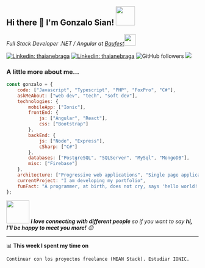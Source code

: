 <h2>Hi there 👋 I'm Gonzalo Sian! <img src="https://media.giphy.com/media/mfdqzC02ASo5q/giphy.gif" width="50"></h2>
<p><em>Full Stack Developer .NET / Angular at <a href="https://baufest.com/">Baufest</a><img src="https://media.giphy.com/media/WUlplcMpOCEmTGBtBW/giphy.gif" width="30"> 
</em></p>

[![Linkedin: thaianebraga](https://img.shields.io/badge/-CurriculumVitae-blue?style=flat-square&logoColor=white&link=https://gonzalosian.netlify.app/CV_Gonzalo_Leonardo_Sian.pdf)](https://gonzalosian.netlify.app/CV_Gonzalo_Leonardo_Sian.pdf)
[![Linkedin: thaianebraga](https://img.shields.io/badge/-gonzalosian-blue?style=flat-square&logo=Linkedin&logoColor=white&link=https://bit.ly/LinkedInGSIAN)](https://bit.ly/LinkedInGSIAN)
![GitHub followers](https://img.shields.io/github/followers/gonzalosian?label=Follow&style=social)
![](https://visitor-badge.glitch.me/badge?page_id=gonzalosian.gonzalosian)

### A little more about me...  

```javascript
const gonzalo = {
    code: ["Javascript", "Typescript", "PHP", "FoxPro", "C#"],
    askMeAbout: ["web dev", "tech", "soft dev"],
    technologies: {
        mobileApp: ["Ionic"],
        frontEnd: {
            js: ["Angular", "React"],
            css: ["Bootstrap"]
        },
        backEnd: {
            js: ["Node", "Express"],
            cSharp: ["C#"]
        },
        databases: ["PostgreSQL", "SQLServer", "MySql", "MongoDB"],
        misc: ["Firebase"]
    },
    architecture: ["Progressive web applications", "Single page applications", "Desktop application"],
    currentProject: "I am developing my portfolio",
    funFact: "A programmer, at birth, does not cry, says 'hello world!'"
};
```

<img src="https://media.giphy.com/media/LnQjpWaON8nhr21vNW/giphy.gif" width="60"> <em><b>I love connecting with different people</b> so if you want to say <b>hi, I'll be happy to meet you more!</b> 😊</em>

---
📊 **This week I spent my time on**
<!--START_SECTION:waka-->
```text
Continuar con los proyectos freelance (MEAN Stack). Estudiar IONIC.
```
<!--END_SECTION:waka-->

<!--
**gonzalosian/gonzalosian** is a ✨ _special_ ✨ repository because its `README.md` (this file) appears on your GitHub profile.

Here are some ideas to get you started:

- 🔭 I’m currently working on ...
- 🌱 I’m currently learning ...
- 👯 I’m looking to collaborate on ...
- 🤔 I’m looking for help with ...
- 💬 Ask me about ...
- 📫 How to reach me: ...
- 😄 Pronouns: ...
- ⚡ Fun fact: ...
-->
